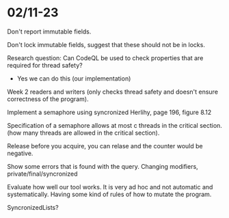 # 02/11-23

Don't report immutable fields. 

Don't lock immutable fields, suggest that these should not be in locks.

Research question: Can CodeQL be used to check properties that are required for thread safety?
  - Yes we can do this (our implementation)

Week 2 readers and writers (only checks thread safety and doesn't ensure correctness of the program).

Implement a semaphore using syncronized Herlihy, page 196, figure 8.12

Specification of a semaphore allows at most c threads in the critical section. (how many threads are allowed in the critical section).

Release before you acquire, you can relase and the counter would be negative.

Show some errors that is found with the query.
Changing modifiers, private/final/syncronized

Evaluate how well our tool works. It is very ad hoc and not automatic and systematically. Having some kind of rules of how to mutate the program.

SyncronizedLists? 

